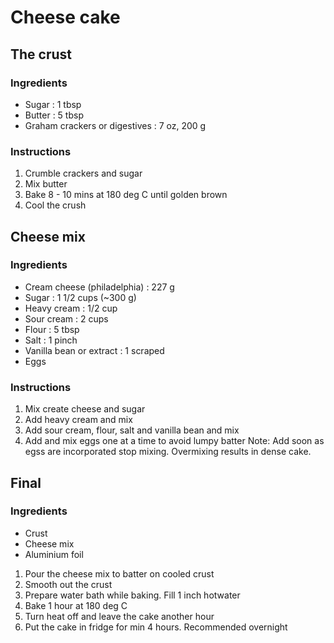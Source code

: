 # Cheese cake

## The crust

### Ingredients

- Sugar                         : 1 tbsp
- Butter                        : 5 tbsp 
- Graham crackers or digestives : 7 oz, 200 g

### Instructions
1. Crumble crackers and sugar
2. Mix butter
3. Bake 8 - 10 mins at 180 deg C until golden brown
4. Cool the crush

## Cheese mix

### Ingredients

- Cream cheese (philadelphia)   : 227 g
- Sugar                         : 1 1/2 cups (~300 g)
- Heavy cream                   : 1/2 cup
- Sour cream                    : 2 cups
- Flour                         : 5 tbsp
- Salt                          : 1 pinch
- Vanilla bean or extract       : 1 scraped
- Eggs

### Instructions

1. Mix create cheese and sugar
2. Add heavy cream and mix
3. Add sour cream, flour, salt and vanilla bean and mix
4. Add and mix eggs one at a time to avoid lumpy batter
Note: Add soon as egss are incorporated stop mixing. Overmixing results in dense cake.

## Final

### Ingredients

- Crust
- Cheese mix
- Aluminium foil

1. Pour the cheese mix to batter on cooled crust
2. Smooth out the crust
3. Prepare water bath while baking. Fill 1 inch hotwater 
4. Bake 1 hour at 180 deg C 
5. Turn heat off and leave the cake another hour
6. Put the cake in fridge for min 4 hours. Recommended overnight